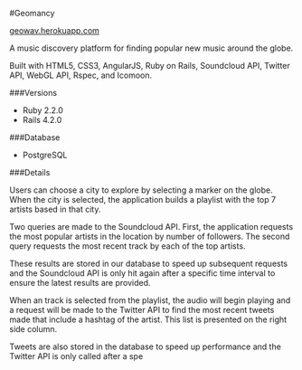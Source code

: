 #Geomancy

[geowav.herokuapp.com](https://geowav.herokuapp.com/)

A music discovery platform for finding popular new music around the globe.

Built with HTML5, CSS3, AngularJS, Ruby on Rails, Soundcloud API, Twitter API, WebGL API, Rspec, and Icomoon.

###Versions
* Ruby 2.2.0
* Rails 4.2.0

###Database
* PostgreSQL

###Details

Users can choose a city to explore by selecting a marker on the globe. When the city is selected, the application builds a playlist with the top 7 artists based in that city.

Two queries are made to the Soundcloud API. First, the application requests the most popular artists in the location by number of followers. The second query requests the most recent track by each of the top artists.

These results are stored in our database to speed up subsequent requests and the Soundcloud API is only hit again after a specific time interval to ensure the latest results are provided.

When an track is selected from the playlist, the audio will begin playing and a request will be made to the Twitter API to find the most recent tweets made that include a hashtag of the artist. This list is presented on the right side column.

Tweets are also stored in the database to speed up performance and the Twitter API is only called after a spe








